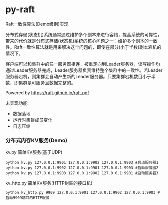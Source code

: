 # py-raft

Raft一致性算法(Demo级别)实现

分布式存储(状态机)系统通常通过维护多个副本来进行容错，提高系统的可靠性，带来的代价就是分布式存储(状态机)系统的核心问题之一：维护多个副本的一致性。Raft一致性算法就是用来解决这个问题的，即使在部分(小于半数)副本宕机的情况下。

客户端可以和集群中的任一服务器相连，被重定向到Leader服务器，读写操作均通过Leader服务器完成，Leader服务器负责维持整个集群中的一致性。若Leader服务器宕机，则集群会自动产生新的Leader服务器。只要集群宕机数目小于半数，即集群是可服务且数据完整的。

Powered by https://raft.github.io/raft.pdf

未实现功能:
* 数据落地
* 运行时集群成员变化
* 日志压缩

### 分布式内存KV服务(Demo)

kv.py 简单KV服务(基于UDP)

    python kv.py 127.0.0.1:9901 127.0.0.1:9902 127.0.0.1:9903 #启动服务器1
    python kv.py 127.0.0.1:9902 127.0.0.1:9901 127.0.0.1:9903 #启动服务器2
    python kv.py 127.0.0.1:9903 127.0.0.1:9902 127.0.0.1:9901 #启动服务器3

kv_http.py 简单KV服务(HTTP封装的接口机)

    python kv_http.py 9909 127.0.0.1:9901 127.0.0.1:9902 127.0.0.1:9903 #启动9909端口的HTTP服务
